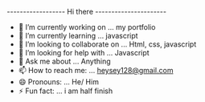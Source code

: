 ------------------ Hi there ----------------------
- 🔭 I’m currently working on ... my portfolio
- 🌱 I’m currently learning ... javascript
- 👯 I’m looking to collaborate on ... Html, css, javascript
- 🤔 I’m looking for help with ...  Javascript
- 💬 Ask me about ... Anything 
- 📫 How to reach me: ... heysey128@gmail.com
- 😄 Pronouns: ... He/ Him
- ⚡ Fun fact: ... i am half finish
